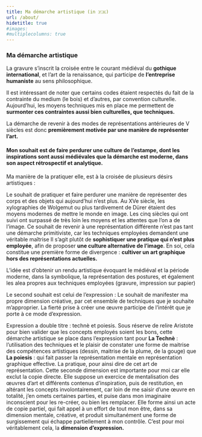 ```yaml
---
title: Ma démarche artistique (in 🇫🇷)
url: /about/
hidetitle: true
#images:
#multiplecolumns: true
---
```



### Ma démarche artistique 

La gravure s’inscrit la croisée entre le courant médiéval du **gothique international**, et l’art de la renaissance, qui participe de **l’entreprise humaniste** au sens philosophique.

Il est intéressant de noter que certains codes étaient respectés du fait de la contrainte du medium (le bois) et d’autres, par convention culturelle. Aujourd’hui, les moyens techniques mis en place me permettent de **surmonter ces contraintes aussi bien culturelles, que techniques.** 

La démarche de revenir à des modes de représentations antérieures de V siècles est donc **premièrement motivée par une manière de représenter l’art.**

#### Mon souhait est de faire perdurer une culture de l’estampe, dont les inspirations sont aussi médiévales que la démarche est moderne, dans son aspect rétrospectif et analytique.

Ma manière de la pratiquer elle, est à la croisée de plusieurs désirs artistiques :


Le souhait de pratiquer et faire perdurer une manière de représenter des corps et des objets qui aujourd’hui n’est plus. Au XVe siècle, les xylographies de Wolgemut ou plus tardivement de Dürer étaient des moyens modernes de mettre le monde en image. Les cinq siècles qui ont suivi ont surpassé de très loin les moyens et les attentes que l’on a de l’image. Ce souhait de revenir à une représentation différente n’est pas tant une démarche primitiviste, car les techniques employées demandent une véritable maîtrise Il s’agit plutôt de **sophistiquer une pratique qui n’est plus employée**, afin de proposer **une culture alternative de l’image**. En soi, cela constitue une première forme de divergence : **cultiver un art graphique hors des représentations actuelles.**

L’idée est d’obtenir un rendu artistique évoquant le médiéval et la période moderne, dans la symbolique, la représentation des postures, et également les alea propres aux techniques employées (gravure, impression sur papier)

Le second souhait est celui de l’expression : Le souhait de manifester ma propre dimension créative, par cet ensemble de techniques que je souhaite m’approprier. La fierté prise à créer une œuvre participe de l’intérêt que je porte à ce mode d’expression. 

Expression a double titre : technè et poiesis. Sous réserve de relire Aristote pour bien valider que les concepts employés soient les bons, cette démarche artistique se place dans l’expression tant pour 
**La Technè** : l’utilisation des techniques et le plaisir de constater une forme de maitrise des compétences artistiques (dessin, maitrise de la plume, de la gouge)
que 
**La poiesis** : qui fait passer la représentation mentale en représentation graphique effective. La pratique, pour ainsi dire de cet art de représentation. Cette seconde dimension est importante pour moi car elle exclut la copie directe. Elle suppose un exercice de mentalisation des œuvres d’art et différents contenus d’inspiration, puis de restitution, en altérant les concepts involontairement, car loin de me saisir d’une œuvre en totalité, j’en omets certaines parties, et puise dans mon imaginaire inconscient pour les re-créer, ou bien les remplacer. Elle forme ainsi un acte de copie partiel, qui fait appel à un effort de tout mon être, dans sa dimension mentale, créative, et produit simultanément une forme de surgissement qui échappe partiellement à mon contrôle. C’est pour moi véritablement cela, la **dimension d’expression.** 